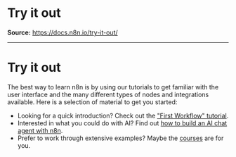 # Try it out

**Source:** https://docs.n8n.io/try-it-out/

---

# Try it out

The best way to learn n8n is by using our tutorials to get familiar with the user interface and the many different types of nodes and integrations available. Here is a selection of material to get you started:

- Looking for a quick introduction? Check out the ["First Workflow" tutorial](tutorial-first-workflow/).
- Interested in what you could do with AI? Find out [how to build an AI chat agent with n8n](../advanced-ai/intro-tutorial/).
- Prefer to work through extensive examples? Maybe the [courses](../courses/) are for you.
